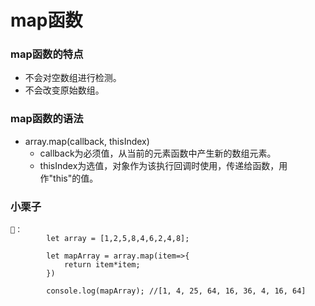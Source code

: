 # map函数
### map函数的特点
- 不会对空数组进行检测。
- 不会改变原始数组。

### map函数的语法
- array.map(callback, thisIndex)
   - callback为必须值，从当前的元素函数中产生新的数组元素。
   - thisIndex为选值，对象作为该执行回调时使用，传递给函数，用作"this"的值。
   
### 小栗子
```
🌰：
        let array = [1,2,5,8,4,6,2,4,8];

        let mapArray = array.map(item=>{
            return item*item;
        })

        console.log(mapArray); //[1, 4, 25, 64, 16, 36, 4, 16, 64]
```
